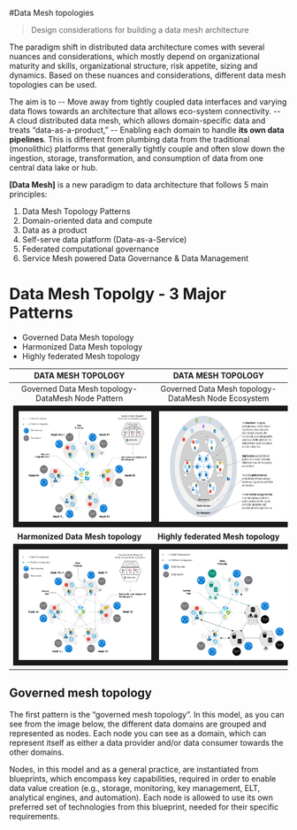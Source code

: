 #Data Mesh topologies

> Design considerations for building a data mesh architecture

The paradigm shift in distributed data architecture comes with several nuances and considerations, which mostly depend on organizational maturity and skills, organizational structure, risk appetite, sizing and dynamics. Based on these nuances and considerations, different data mesh topologies can be used.

The aim is to 
-- Move away from tightly coupled data interfaces and varying data flows towards an architecture that allows eco-system connectivity.
-- A cloud distributed data mesh, which allows domain-specific data and treats “data-as-a-product,” 
-- Enabling each domain to handle **its own data pipelines**. This is different from plumbing data from the traditional (monolithic) platforms that generally tightly couple and often slow down the ingestion, storage, transformation, and consumption of data from one central data lake or hub.


**[Data Mesh]** is a new paradigm to data architecture that follows 5 main principles: 
1. Data Mesh Topology Patterns
2. Domain-oriented data and compute 
3. Data as a product
4. Self-serve data platform (Data-as-a-Service)
5. Federated computational governance
6. Service Mesh powered Data Governance & Data Management

# **Data Mesh Topolgy** - 3 Major Patterns
- Governed Data Mesh topology
- Harmonized Data Mesh topology
- Highly federated Mesh topology

|**DATA MESH TOPOLOGY**| **DATA MESH TOPOLOGY**|
| :---: | :---:|
| Governed Data Mesh topology- DataMesh Node Pattern | Governed Data Mesh topology- DataMesh Node Ecosystem| 
|<img src="images/DataMeshNodePattern.png" width="500" height="200" border="10">|<img src="images/DataMeshNodeEcosystem.png" width="500" height="200" border="10">|
| **Harmonized Data Mesh topology** | **Highly federated Mesh topology**| 
|<img src="images/HarmonizedMeshNodePattern.png" width="500" height="200" border="10">|<img src="images/HighlyfederatedMeshTopology.png" width="500" height="200" border="10">|



## Governed mesh topology
The first pattern is the “governed mesh topology”. In this model, as you can see from the image below, the different data domains are grouped and represented as nodes. Each node you can see as a domain, which can represent itself as either a data provider and/or data consumer towards the other domains.


Nodes, in this model and as a general practice, are instantiated from blueprints, which encompass key capabilities, required in order to enable data value creation (e.g., storage, monitoring, key management, ELT, analytical engines, and automation). Each node is allowed to use its own preferred set of technologies from this blueprint, needed for their specific requirements.